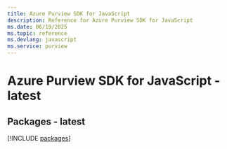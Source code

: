 ```yaml
---
title: Azure Purview SDK for JavaScript
description: Reference for Azure Purview SDK for JavaScript
ms.date: 06/19/2025
ms.topic: reference
ms.devlang: javascript
ms.service: purview
---
```

# Azure Purview SDK for JavaScript - latest
## Packages - latest
[!INCLUDE [packages](purview-index.md)]